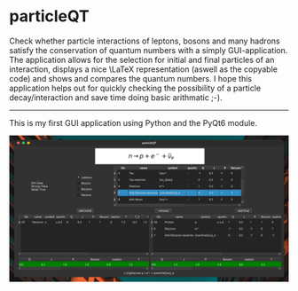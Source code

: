 # particleQT

Check whether particle interactions of leptons, bosons and many hadrons satisfy the conservation of quantum numbers with a simply GUI-application.
The application allows for the selection for initial and final particles of an interaction, displays a nice \LaTeX representation (aswell as the copyable code) and 
shows and compares the quantum numbers.
I hope this application helps out for quickly checking the possibility of a particle decay/interaction and save time doing basic arithmatic ;-). 

---
This is my first GUI application using Python and the PyQt6 module.

![Screenshot Example](/screenshot_example.png)
